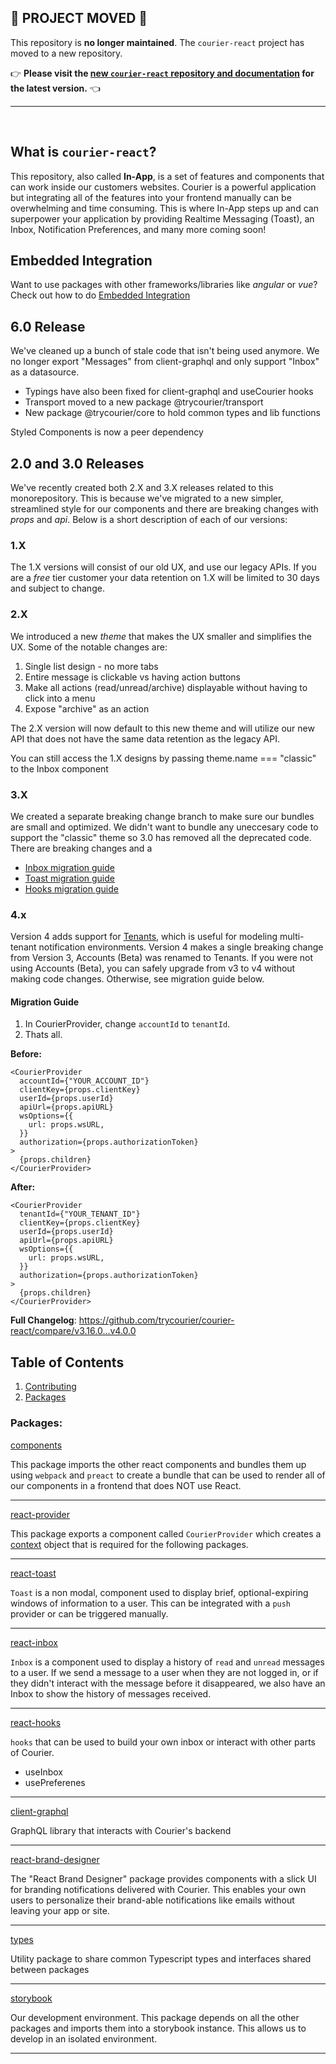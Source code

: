 ## 🚨 PROJECT MOVED 🚨

This repository is **no longer maintained**. The `courier-react` project has moved to a new repository.

👉 **Please visit the [new `courier-react` repository and documentation](https://www.courier.com/docs/sdk-libraries/courier-react-web) for the latest version.** 👈

---

&emsp;

## What is `courier-react`?

This repository, also called **In-App**, is a set of features and components that can work inside our customers websites. Courier is a powerful application but integrating all of the features into your frontend manually can be overwhelming and time consuming. This is where In-App steps up and can superpower your application by providing Realtime Messaging (Toast), an Inbox, Notification Preferences, and many more coming soon!

## Embedded Integration

Want to use packages with other frameworks/libraries like _angular_ or _vue_? Check out how to do [Embedded Integration](https://www.courier.com/docs/guides/providers/in-app/courier-push/#embedded-integration)

## 6.0 Release

We've cleaned up a bunch of stale code that isn't being used anymore. We no longer export "Messages" from client-graphql and only support "Inbox" as a datasource.

- Typings have also been fixed for client-graphql and useCourier hooks
- Transport moved to a new package @trycourier/transport
- New package @trycourier/core to hold common types and lib functions

Styled Components is now a peer dependency

## 2.0 and 3.0 Releases

We've recently created both 2.X and 3.X releases related to this monorepository. This is because we've migrated to a new simpler, streamlined style for our components and there are breaking changes with _props_ and _api_. Below is a short description of each of our versions:

### 1.X

The 1.X versions will consist of our old UX, and use our legacy APIs. If you are a _free_ tier customer your data retention on 1.X will be limited to 30 days and subject to change.

### 2.X

We introduced a new _theme_ that makes the UX smaller and simplifies the UX. Some of the notable changes are:

1. Single list design - no more tabs
2. Entire message is clickable vs having action buttons
3. Make all actions (read/unread/archive) displayable without having to click into a menu
4. Expose "archive" as an action

The 2.X version will now default to this new theme and will utilize our new API that does not have the same data retention as the legacy API.

You can still access the 1.X designs by passing theme.name === "classic" to the Inbox component

### 3.X

We created a separate breaking change branch to make sure our bundles are small and optimized. We didn't want to bundle any uneccesary code to support the "classic" theme so 3.0 has removed all the deprecated code. There are breaking changes and a

- [Inbox migration guide](https://github.com/trycourier/courier-react/tree/main/packages/react-inbox/README.md)
- [Toast migration guide](https://github.com/trycourier/courier-react/tree/main/packages/react-toast/docs/1.overview.md)
- [Hooks migration guide](https://github.com/trycourier/courier-react/tree/main/packages/react-hooks/README.md)

### 4.x

Version 4 adds support for [Tenants](https://www.courier.com/docs/reference/tenants/), which is useful for modeling multi-tenant notification environments. Version 4 makes a single breaking change from Version 3, Accounts (Beta) was renamed to Tenants. If you were not using Accounts (Beta), you can safely upgrade from v3 to v4 without making code changes. Otherwise, see migration guide below.

#### Migration Guide

1. In CourierProvider, change `accountId` to `tenantId`.
2. Thats all.

**Before:**

```tsx
<CourierProvider
  accountId={"YOUR_ACCOUNT_ID"}
  clientKey={props.clientKey}
  userId={props.userId}
  apiUrl={props.apiURL}
  wsOptions={{
    url: props.wsURL,
  }}
  authorization={props.authorizationToken}
>
  {props.children}
</CourierProvider>
```

**After:**

```tsx
<CourierProvider
  tenantId={"YOUR_TENANT_ID"}
  clientKey={props.clientKey}
  userId={props.userId}
  apiUrl={props.apiURL}
  wsOptions={{
    url: props.wsURL,
  }}
  authorization={props.authorizationToken}
>
  {props.children}
</CourierProvider>
```

**Full Changelog**: https://github.com/trycourier/courier-react/compare/v3.16.0...v4.0.0

## Table of Contents

1. [Contributing](https://github.com/trycourier/courier-react/tree/main/CONTRIBUTING.md)
1. [Packages](#packages)

### Packages:

[components](https://github.com/trycourier/courier-react/tree/main/packages/components)

This package imports the other react components and bundles them up using `webpack` and `preact` to create a bundle that can be used to render all of our components in a frontend that does NOT use React.

---

[react-provider](https://github.com/trycourier/courier-react/tree/main/packages/react-provider)

This package exports a component called `CourierProvider` which creates a [context](https://reactjs.org/docs/context.html) object that is required for the following packages.

---

[react-toast](https://github.com/trycourier/courier-react/tree/main/packages/react-toast)

`Toast` is a non modal, component used to display brief, optional-expiring windows of information to a user. This can be integrated with a `push` provider or can be triggered manually.

---

[react-inbox](https://github.com/trycourier/courier-react/tree/main/packages/react-inbox)

`Inbox` is a component used to display a history of `read` and `unread` messages to a user. If we send a message to a user when they are not logged in, or if they didn't interact with the message before it disappeared, we also have an Inbox to show the history of messages received.

---

[react-hooks](https://github.com/trycourier/courier-react/tree/main/packages/react-hooks)

`hooks` that can be used to build your own inbox or interact with other parts of Courier.

- useInbox
- usePreferenes

---

[client-graphql](https://github.com/trycourier/courier-react/tree/main/packages/client-graphql)

GraphQL library that interacts with Courier's backend

---

[react-brand-designer](https://github.com/trycourier/courier-react/tree/main/packages/react-brand-designer)

The "React Brand Designer" package provides components with a slick UI for branding notifications
delivered with Courier. This enables your own users to personalize their brand-able notifications
like emails without leaving your app or site.

---

[types](https://github.com/trycourier/courier-react/tree/main/packages/types)

Utility package to share common Typescript types and interfaces shared between packages

---

[storybook](https://github.com/trycourier/courier-react/tree/main/packages/storybook)

Our development environment. This package depends on all the other packages and imports them into a storybook instance. This allows us to develop in an isolated environment.

---
